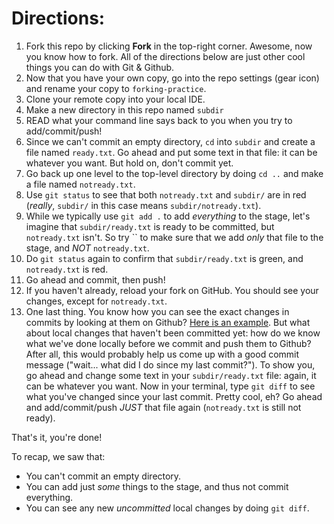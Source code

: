 # Directions:
1. Fork this repo by clicking **Fork** in the top-right corner. Awesome, now you know how to fork. All of the directions below are just other cool things you can do with Git & Github.
2. Now that you have your own copy, go into the repo settings (gear icon) and rename your copy to `forking-practice`.
3. Clone your remote copy into your local IDE.
4. Make a new directory in this repo named `subdir`
5. READ what your command line says back to you when you try to add/commit/push!
6. Since we can't commit an empty directory, `cd` into `subdir` and create a file named `ready.txt`. Go ahead and put some text in that file: it can be whatever you want. But hold on, don't commit yet.
7. Go back up one level to the top-level directory by doing `cd ..` and make a file named `notready.txt`.
8. Use `git status` to see that both `notready.txt` and `subdir/` are in red (_really_, `subdir/` in this case means `subdir/notready.txt`).
9. While we typically use `git add .` to add _everything_ to the stage, let's imagine that `subdir/ready.txt` is ready to be committed, but `notready.txt` isn't. So try `` to make sure that we add _only_ that file to the stage, and _NOT_ `notready.txt`.
10. Do `git status` again to confirm that `subdir/ready.txt` is green, and `notready.txt` is red.
11. Go ahead and commit, then push!
12. If you haven't already, reload your fork on GitHub. You should see your changes, except for `notready.txt`.
13. One last thing. You know how you can see the exact changes in commits by looking at them on Github? [Here is an example](https://github.com/hstatsep-wd/fork-practice/commits/main). But what about local changes that haven't been committed yet: how do we know what we've done locally before we commit and push them to Github? After all, this would probably help us come up with a good commit message ("wait... what did I do since my last commit?"). To show you, go ahead and change some text in your `subdir/ready.txt` file: again, it can be whatever you want. Now in your terminal, type `git diff` to see what you've changed since your last commit. Pretty cool, eh? Go ahead and add/commit/push _JUST_ that file again (`notready.txt` is still not ready).

That's it, you're done!

To recap, we saw that:
* You can't commit an empty directory.
* You can add just _some_ things to the stage, and thus not commit everything.
* You can see any new _uncommitted_ local changes by doing `git diff`.
